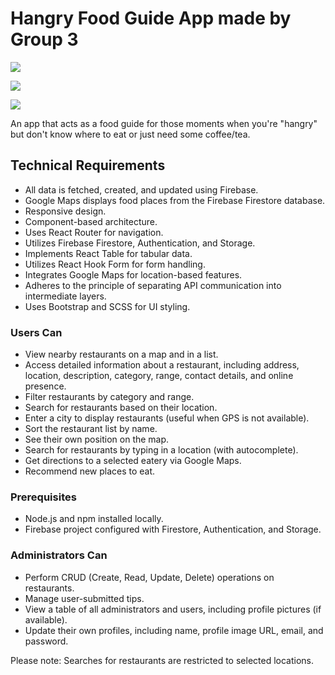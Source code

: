 # Hangry Food Guide App made by Group 3

![](https://utbweb.its.ltu.se/~anolan-1/medieinstitutet/screenshots-readmes-github/hanger-mgmt-1.png)

![](https://utbweb.its.ltu.se/~anolan-1/medieinstitutet/screenshots-readmes-github/hanger-mgmt-2.png)

![](https://utbweb.its.ltu.se/~anolan-1/medieinstitutet/screenshots-readmes-github/hanger-mgmt-3.png)

An app that acts as a food guide for those moments when you're "hangry" but don't know where to eat or just need some coffee/tea.

## Technical Requirements

- All data is fetched, created, and updated using Firebase.
- Google Maps displays food places from the Firebase Firestore database.
- Responsive design.
- Component-based architecture.
- Uses React Router for navigation.
- Utilizes Firebase Firestore, Authentication, and Storage.
- Implements React Table for tabular data.
- Utilizes React Hook Form for form handling.
- Integrates Google Maps for location-based features.
- Adheres to the principle of separating API communication into intermediate layers.
- Uses Bootstrap and SCSS for UI styling.

### Users Can

- View nearby restaurants on a map and in a list.
- Access detailed information about a restaurant, including address, location, description, category, range, contact details, and online presence.
- Filter restaurants by category and range.
- Search for restaurants based on their location.
- Enter a city to display restaurants (useful when GPS is not available).
- Sort the restaurant list by name.
- See their own position on the map.
- Search for restaurants by typing in a location (with autocomplete).
- Get directions to a selected eatery via Google Maps.
- Recommend new places to eat.

### Prerequisites

- Node.js and npm installed locally.
- Firebase project configured with Firestore, Authentication, and Storage.

### Administrators Can

- Perform CRUD (Create, Read, Update, Delete) operations on restaurants.
- Manage user-submitted tips.
- View a table of all administrators and users, including profile pictures (if available).
- Update their own profiles, including name, profile image URL, email, and password.

Please note: Searches for restaurants are restricted to selected locations.
